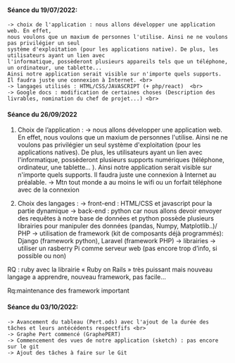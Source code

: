 #### Séance du 19/07/2022: <br>
    -> choix de l'application : nous allons développer une application web. En effet,
    nous voulons que un maxium de personnes l'utilise. Ainsi ne ne voulons pas privilégier un seul
    système d'exploitation (pour les applications native). De plus, les utilisateurs ayant un lien avec 
    l'informatique, possèderont plusieurs appareils tels que un téléphone, un ordinateur, une tablette...
    Ainsi notre application serait visible sur n'importe quels supports. Il faudra juste une connexion à Internet. <br>
    -> langages utilisés : HTML/CSS/JAVASCRIPT (+ php/react)  <br>
    -> Google docs : modification de certaines choses (Description des livrables, nomination du chef de projet...) <br>

#### Séance du 26/09/2022 <br>

1. Choix de l’application :
	→ nous allons développer une application web. En effet, nous voulons que un maxium de personnes l'utilise. Ainsi ne ne voulons pas privilégier un seul système d'exploitation (pour les applications natives). De plus, les utilisateurs ayant un lien avec l'informatique, possèderont plusieurs supports numériques (téléphone,  ordinateur, une tablette… ). Ainsi notre application serait visible sur n'importe quels supports. Il faudra juste une connexion à Internet au préalable. 
	→ Mtn tout monde a au moins le wifi ou un forfait téléphone avec de la connexion

2. Choix des langages :
	→ front-end : HTML/CSS et javascript pour la partie dynamique
	→ back-end : python car nous allons devoir envoyer des requêtes à notre base de données et python possède plusieurs librairies pour manipuler des données (pandas, Numpy, Matplotlib..)/ PHP
	→ utilisation de framework (kit de composants déjà programmés): Django (framework python), Laravel (framework PHP)
	→ librairies 
	→ utiliser un rasberry Pi comme serveur web (pas encore trop d’info, si possible ou non)

RQ : ruby avec la librairie « Ruby on Rails » très puissant mais nouveau langage a apprendre, nouveau framework, pas facile…

Rq:maintenance des framework important
                                                                                                             
#### Séance du 03/10/2022: <br>
    -> Avancement du tableau (Pert.ods) avec l'ajout de la durée des tâches et leurs antécédents respectfifs <br>
    -> Graphe Pert commencé (GraphePERT)    
    -> Commencement des vues de notre application (sketch) : pas encore sur le git 
    -> Ajout des tâches à faire sur le Git
   